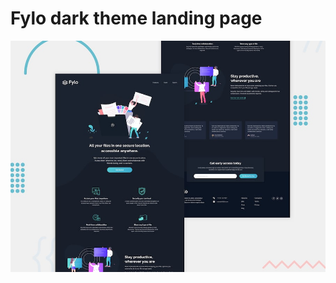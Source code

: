# Fylo dark theme landing page

![Design preview for the Fylo dark theme landing page challenge](./design/desktop-preview.jpg)
